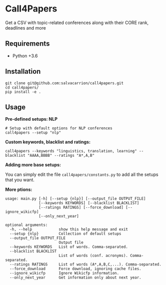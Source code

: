 # Call4Papers

Get a CSV with topic-related conferences along with their CORE rank, deadlines and more


## Requirements

- Python +3.6


## Installation

```
git clone git@github.com:salvacarrion/call4papers.git
cd call4papers/
pip install -e .
```


## Usage

**Pre-defined setups: NLP**

```
# Setup with default options for NLP conferences
call4papers --setup "nlp"
```

**Custom keywords, blacklist and ratings:**

```
call4papers --keywords "linguistics, translation, learning" --blacklist "AAAA,BBBB" --ratings "A*,A,B"
```

                                                                                              
**Adding more base setups:**                                                                  
                                                                                              
You can simply edit the file ``call4papers/constants.py`` to add all the setups that you want.


**More ptions:**

```
usage: main.py [-h] [--setup {nlp}] [--output_file OUTPUT_FILE]
               [--keywords KEYWORDS] [--blacklist BLACKLIST]
               [--ratings RATINGS] [--force_download] [--ignore_wikicfp]
               [--only_next_year]

optional arguments:
  -h, --help            show this help message and exit
  --setup {nlp}         Collection of default setups
  --output_file OUTPUT_FILE
                        Output file
  --keywords KEYWORDS   List of words. Comma-separated.
  --blacklist BLACKLIST
                        List of words (conf. acronyms). Comma-separated.
  --ratings RATINGS     List of words (A*,A,B,C,...). Comma-separated.
  --force_download      Force download, ignoring cache files.
  --ignore_wikicfp      Ignore Wikicfp information.
  --only_next_year      Get information only about next year.
```



